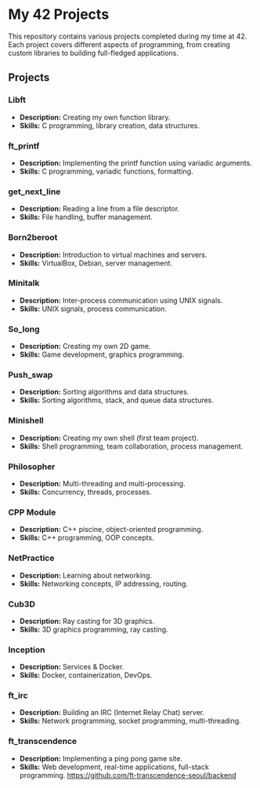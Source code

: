 # My 42 Projects

This repository contains various projects completed during my time at 42. Each project covers different aspects of programming, from creating custom libraries to building full-fledged applications.

## Projects

### Libft

- **Description:** Creating my own function library.
- **Skills:** C programming, library creation, data structures.

### ft_printf

- **Description:** Implementing the printf function using variadic arguments.
- **Skills:** C programming, variadic functions, formatting.

### get_next_line

- **Description:** Reading a line from a file descriptor.
- **Skills:** File handling, buffer management.

### Born2beroot

- **Description:** Introduction to virtual machines and servers.
- **Skills:** VirtualBox, Debian, server management.

### Minitalk

- **Description:** Inter-process communication using UNIX signals.
- **Skills:** UNIX signals, process communication.

### So_long

- **Description:** Creating my own 2D game.
- **Skills:** Game development, graphics programming.

### Push_swap

- **Description:** Sorting algorithms and data structures.
- **Skills:** Sorting algorithms, stack, and queue data structures.

### Minishell

- **Description:** Creating my own shell (first team project).
- **Skills:** Shell programming, team collaboration, process management.

### Philosopher

- **Description:** Multi-threading and multi-processing.
- **Skills:** Concurrency, threads, processes.

### CPP Module

- **Description:** C++ piscine, object-oriented programming.
- **Skills:** C++ programming, OOP concepts.

### NetPractice

- **Description:** Learning about networking.
- **Skills:** Networking concepts, IP addressing, routing.

### Cub3D

- **Description:** Ray casting for 3D graphics.
- **Skills:** 3D graphics programming, ray casting.

### Inception

- **Description:** Services & Docker.
- **Skills:** Docker, containerization, DevOps.

### ft_irc

- **Description:** Building an IRC (Internet Relay Chat) server.
- **Skills:** Network programming, socket programming, multi-threading.

### ft_transcendence

- **Description:** Implementing a ping pong game site.
- **Skills:** Web development, real-time applications, full-stack programming.
  https://github.com/ft-transcendence-seoul/backend
